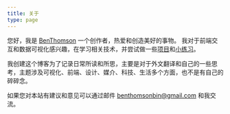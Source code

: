 ```yaml
---
title: 关于
type: page
---
```


您好，我是 [BenThomson](https://benbinbin.github.io/Portfolio/) 一个创作者，热爱和创造美好的事物。 我对于前端交互和数据可视化感兴趣，在学习相关技术，并尝试做一些[项目](https://benbinbin.github.io/Portfolio/#projects)和[小练习](https://benbinbin.github.io/Portfolio/exercise.html)。

我创建这个博客为了记录日常所读和所思，主要是对于外文翻译和自己的一些思考，主题涉及可视化、前端、设计、媒介、科技、生活多个方面，也不是有自己的碎碎念。

如果您对本站有建议和意见可以通过邮件 <a href="mailto:benthomsonbin@gmail.com">benthomsonbin@gmail.com</a> 和我交流。

